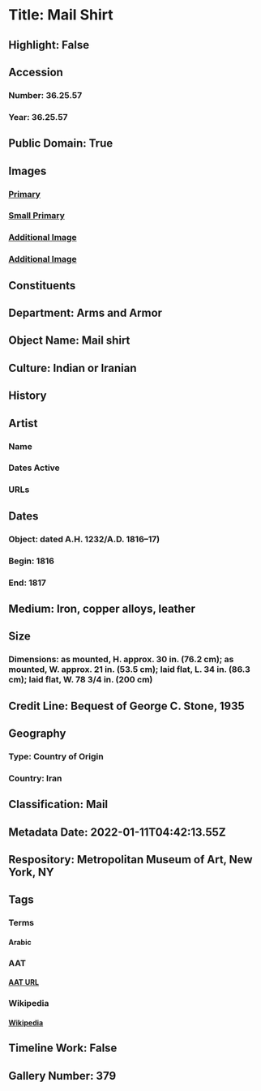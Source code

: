 # Title: Mail Shirt
## Highlight: False
## Accession
### Number: 36.25.57
### Year: 36.25.57
## Public Domain: True
## Images
### [Primary](https://images.metmuseum.org/CRDImages/aa/original/DP147309.jpg)
### [Small Primary](https://images.metmuseum.org/CRDImages/aa/web-large/DP147309.jpg)
### [Additional Image](https://images.metmuseum.org/CRDImages/aa/original/DP147310.jpg)
### [Additional Image](https://images.metmuseum.org/CRDImages/aa/original/DP147308.jpg)
## Constituents
## Department: Arms and Armor
## Object Name: Mail shirt
## Culture: Indian or Iranian
## History
## Artist
### Name
### Dates Active
### URLs
## Dates
### Object: dated A.H. 1232/A.D. 1816–17)
### Begin: 1816
### End: 1817
## Medium: Iron, copper alloys, leather
## Size
### Dimensions: as mounted, H. approx. 30 in. (76.2 cm); as mounted, W. approx. 21 in. (53.5 cm); laid flat, L. 34 in. (86.3 cm); laid flat, W. 78 3/4 in. (200 cm)
## Credit Line: Bequest of George C. Stone, 1935
## Geography
### Type: Country of Origin
### Country: Iran
## Classification: Mail
## Metadata Date: 2022-01-11T04:42:13.55Z
## Respository: Metropolitan Museum of Art, New York, NY
## Tags
### Terms
#### Arabic
### AAT
#### [AAT URL](http://vocab.getty.edu/page/aat/300387843)
### Wikipedia
#### [Wikipedia]()
## Timeline Work: False
## Gallery Number: 379